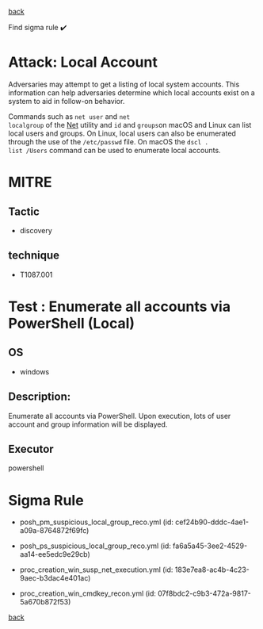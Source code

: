 
[back](../index.md)

Find sigma rule :heavy_check_mark: 

# Attack: Local Account 

Adversaries may attempt to get a listing of local system accounts. This information can help adversaries determine which local accounts exist on a system to aid in follow-on behavior.

Commands such as <code>net user</code> and <code>net localgroup</code> of the [Net](https://attack.mitre.org/software/S0039) utility and <code>id</code> and <code>groups</code>on macOS and Linux can list local users and groups. On Linux, local users can also be enumerated through the use of the <code>/etc/passwd</code> file. On macOS the <code>dscl . list /Users</code> command can be used to enumerate local accounts.

# MITRE
## Tactic
  - discovery


## technique
  - T1087.001


# Test : Enumerate all accounts via PowerShell (Local)
## OS
  - windows


## Description:
Enumerate all accounts via PowerShell. Upon execution, lots of user account and group information will be displayed.


## Executor
powershell

# Sigma Rule
 - posh_pm_suspicious_local_group_reco.yml (id: cef24b90-dddc-4ae1-a09a-8764872f69fc)

 - posh_ps_suspicious_local_group_reco.yml (id: fa6a5a45-3ee2-4529-aa14-ee5edc9e29cb)

 - proc_creation_win_susp_net_execution.yml (id: 183e7ea8-ac4b-4c23-9aec-b3dac4e401ac)

 - proc_creation_win_cmdkey_recon.yml (id: 07f8bdc2-c9b3-472a-9817-5a670b872f53)



[back](../index.md)
